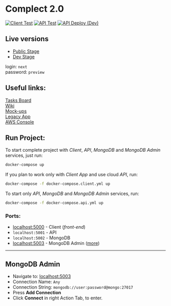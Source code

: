 # Complect 2.0
[![Client Test](https://github.com/complectco/complect-2.0/actions/workflows/client-test.yml/badge.svg)](https://github.com/complectco/complect-2.0/actions/workflows/client-test.yml) 
[![API Test](https://github.com/complectco/complect-2.0/actions/workflows/api-test.yml/badge.svg)](https://github.com/complectco/complect-2.0/actions/workflows/api-test.yml) 
[![API Deploy (Dev)](https://github.com/complectco/complect-2.0/actions/workflows/api-dev-deploy.yml/badge.svg)](https://github.com/complectco/complect-2.0/actions/workflows/api-dev-deploy.yml)


## Live versions
* [Public Stage](https://next.complect.com)
* [Dev Stage](https://dev.next.complect.com)  

login: `next`  
password: `preview`


## Useful links:
[Tasks Board](https://github.com/complectco/complect-2.0/projects/3)  
[Wiki](https://github.com/complectco/complect-2.0/wiki)  
[Mock-ups](https://www.figma.com/file/ZuxzZnGy8PR8bDR6dUts8u/Complect-Design-System?node-id=350%3A562)  
[Legacy App](https://demo.complect.com)  
[AWS Console](https://complect.signin.aws.amazon.com/console)


## Run Project:
To start complete project with *Client*, *API*, *MongoDB* and *MongoDB Admin* services, just run:
```sh
docker-compose up
```

If you plan to work only with *Client App* and use cloud *API*, run:
```sh
docker-compose -f docker-compose.client.yml up
```

To start only *API*, *MongoDB* and *MongoDB Admin* services, run:
```sh
docker-compose -f docker-compose.api.yml up
```

### Ports:
* [localhost:5000](http://localhost:5000/) - Client (*front-end*)
* `localhost:5001` - API
* `localhost:5002` - MongoDB
* [localhost:5003](http://localhost:5003/) - MongoDB Admin ([more](#mongodb-admin))

---

## MongoDB Admin
* Navigate to: [localhost:5003](http://localhost:5003/)
* Connection Name: `Any`
* Connection String: `mongodb://user:password@mongo:27017`
* Press **Add Connection**
* Click **Connect** in right Action Tab, to enter.
